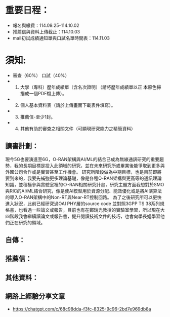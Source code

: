 # 重要日程：
- 報名與繳費：114.09.25-114.10.02
- 推薦信與資料上傳截止：114.10.03
- mail初試成績通知單與口試名單時間表：114.11.03

# 須知:
- 審查（60%） 口試（40%）
- 1. 大學（專科）歷年成績單〔含名次證明〕（請將歷年成績單以正
本原色掃描成一個PDF檔上傳）。
- 2. 個人基本資料表（請於上傳畫面下載表件填寫）。
- 3. 推薦信-至少1封。
- 4. 其他有助於審查之相關文件（可顯現研究能力之精簡資料）


## 讀書計劃： 
現今5G也要演進至6G，O-RAN架構與AI/ML的結合已成為無線通訊研究的重要趨勢，我的長期目標是投入此領域的研究，並在未來研究所或畢業後能爭取到更多與外國公司合作或是實習甚至工作機會。
研究所階段做為中期目標，也是目前即將要到來的，我要先補強更多理論基礎，像是各種O-RAN架構與更高等的通訊理論知識，並積極參與實驗室裡的Ｏ-RAN相關研究計畫，研究主題方面我想對於SMO與RIC的AI/ML結合研究，像是使AI模型用於資源分配、能效優化或是將AI演算法的導入O-RAN架構中的Non-RT與Near-RT控制回路。
為了之後研究所可以更快進入狀況，此前已經研究過OAI PHY層的source code 並對照3GPP TS 38系列規格書，也看過一些論文或報告，目前也有在鄭瑞光教授的實驗室學習，所以現在大四階段我會繼續讀論文或報告書，提升閱讀技術文件的技巧，也會向學長姐學習他們正在研究的領域。

## 自傳：

## 推薦信：

## 其他資料：

## 網路上經驗分享文章
- https://chatgpt.com/c/68c98dda-f3fc-8325-9c96-2bd7e969db8a


